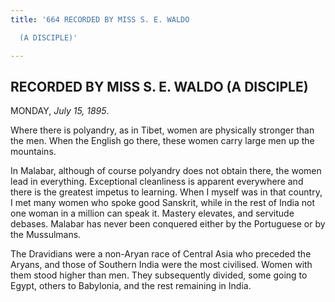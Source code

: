 ```yaml
---
title: '664 RECORDED BY MISS S. E. WALDO

  (A DISCIPLE)'

---
```

  

## RECORDED BY MISS S. E. WALDO (A DISCIPLE)

MONDAY, *July 15, 1895*.

Where there is polyandry, as in Tibet, women are physically stronger
than the men. When the English go there, these women carry large men up
the mountains.

In Malabar, although of course polyandry does not obtain there, the
women lead in everything. Exceptional cleanliness is apparent everywhere
and there is the greatest impetus to learning. When I myself was in that
country, I met many women who spoke good Sanskrit, while in the rest of
India not one woman in a million can speak it. Mastery elevates, and
servitude debases. Malabar has never been conquered either by the
Portuguese or by the Mussulmans.

The Dravidians were a non-Aryan race of Central Asia who preceded the
Aryans, and those of Southern India were the most civilised. Women with
them stood higher than men. They subsequently divided, some going to
Egypt, others to Babylonia, and the rest remaining in India.